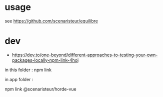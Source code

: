 # usage 
see https://github.com/scenaristeur/equilibre


# dev
- https://dev.to/one-beyond/different-approaches-to-testing-your-own-packages-locally-npm-link-4hoj

in this folder : 
npm link

in app folder :

npm link @scenaristeur/horde-vue